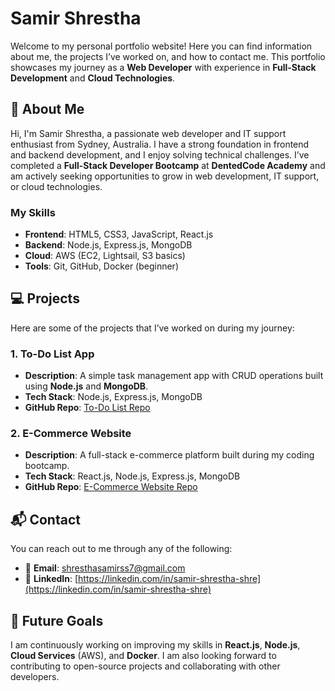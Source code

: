 # Samir Shrestha

Welcome to my personal portfolio website! Here you can find information about me, the projects I’ve worked on, and how to contact me. This portfolio showcases my journey as a **Web Developer** with experience in **Full-Stack Development** and **Cloud Technologies**.

## 🚀 About Me

Hi, I'm Samir Shrestha, a passionate web developer and IT support enthusiast from Sydney, Australia. I have a strong foundation in frontend and backend development, and I enjoy solving technical challenges. I’ve completed a **Full-Stack Developer Bootcamp** at **DentedCode Academy** and am actively seeking opportunities to grow in web development, IT support, or cloud technologies.

### My Skills
- **Frontend**: HTML5, CSS3, JavaScript, React.js
- **Backend**: Node.js, Express.js, MongoDB
- **Cloud**: AWS (EC2, Lightsail, S3 basics)
- **Tools**: Git, GitHub, Docker (beginner)

## 💻 Projects

Here are some of the projects that I’ve worked on during my journey:

### 1. **To-Do List App**
- **Description**: A simple task management app with CRUD operations built using **Node.js** and **MongoDB**.
- **Tech Stack**: Node.js, Express.js, MongoDB
- **GitHub Repo**: [To-Do List Repo](https://github.com/yourusername/todo-app)

### 2. **E-Commerce Website**
- **Description**: A full-stack e-commerce platform built during my coding bootcamp.
- **Tech Stack**: React.js, Node.js, Express.js, MongoDB
- **GitHub Repo**: [E-Commerce Website Repo](https://github.com/yourusername/ecommerce-app)

## 📬 Contact

You can reach out to me through any of the following:

- 📧 **Email**: [shresthasamirss7@gmail.com](mailto:shresthasamirss7@gmail.com)
- 🔗 **LinkedIn**: [https://linkedin.com/in/samir-shrestha-shre](https://linkedin.com/in/samir-shrestha-shre)

## 🌱 Future Goals

I am continuously working on improving my skills in **React.js**, **Node.js**, **Cloud Services** (AWS), and **Docker**. I am also looking forward to contributing to open-source projects and collaborating with other developers.



